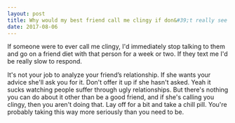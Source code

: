 ```yaml
---
layout: post
title: Why would my best friend call me clingy if don&#39;t really see her because she works and is with her boyfriend 24&#47;7 who always cusses and yells at her? I feel like my best friend called me clingy because it&#39;s how she&#39;s feels with her boyfriend.
date: 2017-08-06
---
```


<p>If someone were to ever call me clingy, I'd immediately stop talking to them and go on a friend diet with that person for a week or two. If they text me I'd be really slow to respond.</p><p>It's not your job to analyze your friend’s relationship. If she wants your advice she'll ask you for it. Don't offer it up if she hasn't asked. Yeah it sucks watching people suffer through ugly relationships. But there's nothing you can do about it other than be a good friend, and if she's calling you clingy, then you aren't doing that. Lay off for a bit and take a chill pill. You're probably taking this way more seriously than you need to be.</p>
